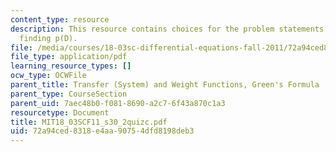 ```yaml
---
content_type: resource
description: This resource contains choices for the problem statements related to
  finding p(D).
file: /media/courses/18-03sc-differential-equations-fall-2011/72a94ced8318e4aa90754dfd8198deb3_MIT18_03SCF11_s30_2quizc.pdf
file_type: application/pdf
learning_resource_types: []
ocw_type: OCWFile
parent_title: Transfer (System) and Weight Functions, Green's Formula
parent_type: CourseSection
parent_uid: 7aec48b0-f081-8690-a2c7-6f43a870c1a3
resourcetype: Document
title: MIT18_03SCF11_s30_2quizc.pdf
uid: 72a94ced-8318-e4aa-9075-4dfd8198deb3
---
```


